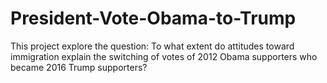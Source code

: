 # President-Vote-Obama-to-Trump

This project explore the question: To what extent do attitudes toward immigration explain the switching of votes of 2012 Obama supporters who became 2016 Trump supporters?
